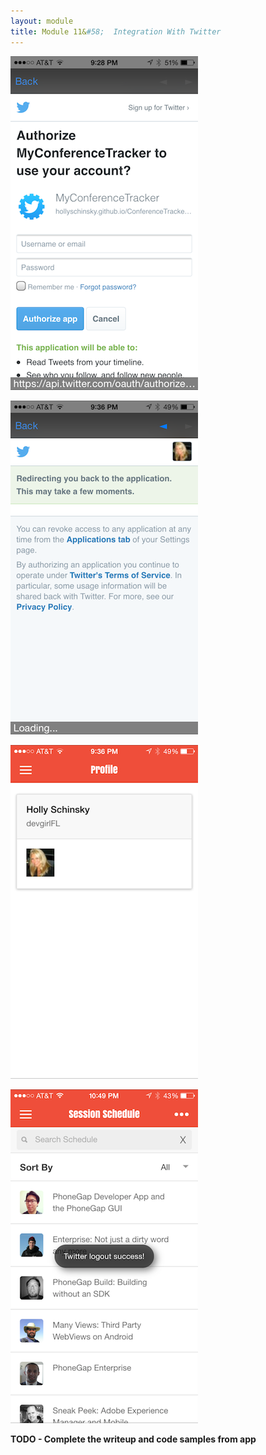 ```yaml
---
layout: module
title: Module 11&#58;  Integration With Twitter
---
```

![](images/app/twitter-oauth.png)

![](images/app/twitter-redirect.png)

![](images/app/twitter-profile.png)

![](images/app/twitter-logout.png)


**TODO - Complete the writeup and code samples from app**